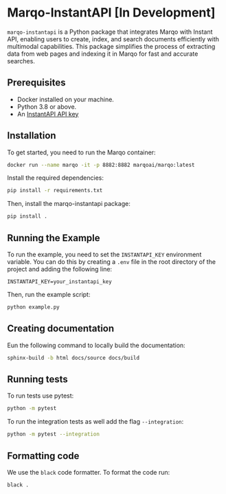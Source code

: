 # Marqo-InstantAPI [In Development]

`marqo-instantapi` is a Python package that integrates Marqo with Instant API, enabling users to create, index, and search documents efficiently with multimodal capabilities. This package simplifies the process of extracting data from web pages and indexing it in Marqo for fast and accurate searches.

## Prerequisites

- Docker installed on your machine.
- Python 3.8 or above.
- An [InstantAPI API key](https://instantapi.ai/)

## Installation

To get started, you need to run the Marqo container:

```bash
docker run --name marqo -it -p 8882:8882 marqoai/marqo:latest
```

Install the required dependencies:
```bash
pip install -r requirements.txt
```

Then, install the marqo-instantapi package:
```bash
pip install .
```

## Running the Example

To run the example, you need to set the `INSTANTAPI_KEY` environment variable. You can do this by creating a `.env` file in the root directory of the project and adding the following line:

```
INSTANTAPI_KEY=your_instantapi_key
```

Then, run the example script:

```bash
python example.py
```

## Creating documentation

Eun the following command to locally build the documentation:

```bash
sphinx-build -b html docs/source docs/build
```

## Running tests

To run tests use pytest:

```bash
python -m pytest
```

To run the integration tests as well add the flag `--integration`:

```bash
python -m pytest --integration
```

## Formatting code

We use the `black` code formatter. To format the code run:

```bash
black .
```